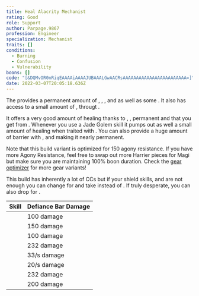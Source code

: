```yaml
---
title: Heal Alacrity Mechanist
rating: Good
role: Support
author: Parpage.9867
profession: Engineer
specialization: Mechanist
traits: []
conditions:
  - Burning
  - Confusion
  - Vulnerability
boons: []
code: "[&DQMvOR0nRiqEAAAAiAAAAJUBAAALGwAACRsAAAAAAAAAAAAAAAAAAAAAAAA=]"
date: 2022-03-07T20:05:18.636Z
---
```

The <Specialization name="Mechanist" text="Heal Alacrity Mechanist" /> provides a permanent amount of <Boon name="Might" />, <Boon name="Alacrity" />, <Boon name="Fury" />, <Boon name="Regeneration" /> and <Boon name="Vigor" /> as well as some <Boon name="Protection" />. It also has access to a small amount of <Boon name="Aegis" />, <Boon name="Stability" /> througt <Skill id="63293"/>.

It offers a very good amount of healing thanks to <Skill name="Med Kit"/>, <Skill name="Super Elixir"/>, permanent <Boon name="Regeneration"/> and <Boon name="Vigor"/> that you get from <Skill name="Energizing Slam"/>. Whenever you use a Jade Golem skill it pumps out as well a small amount of healing when traited with <Trait name="Soothing Detonation"/>. You can also provide a huge amount of barrier with <Skill id="63141"/>, <Skill name ="Barrier Signet"/> and <Skill name="Barrier Blast"/> making it nearly permanent.

<Divider text="Equipment"/>

<CharacterWithAr> 
<Character title="Heal Alacrity Mechanist" gear={{
   "profession": "Engineer",
    "weight": "Medium",
    "gear": [
      "Harrier",
      "Magi",
      "Harrier",
      "Harrier",
      "Harrier",
      "Harrier",
      "Harrier",
      "Harrier",
      "Magi",
      "Magi",
      "Magi",
      "Magi",
      "Harrier",
      "Harrier"
    ],
    "attributes": {
      "Health": 18992,
      "Armor": 2343,
      "Power": 1925,
      "Precision": 1532,
      "Toughness": 1225,
      "Vitality": 1307,
      "Ferocity": 0,
      "Condition Damage": 0,
      "Expertise": 0,
      "Concentration": 1119,
      "Healing Power": 1505,
      "Agony Resistance": 150,
      "Condition Duration": 0,
      "Boon Duration": 0.996,
      "Critical Chance": 	0.3033,
      "Critical Damage": 1.5,
      "Outgoing Healing": 0.7354200000000001,
      "Effective Power": 5670.022757142858,
      "Power DPS": 2911.7532457322545,
      "Bleeding Damage": 25.299999999999997,
      "Bleeding Stacks": 13.7,
      "Bleeding DPS": 346.60999999999996,
      "Burning Damage": 150.64999999999998,
      "Burning Stacks": 9.6,
      "Burning DPS": 1446.2399999999998,
      "Confusion Damage": 35.42,
      "Confusion Stacks": 2.4,
      "Confusion DPS": 85.008,
      "Poison Damage": 38.525,
      "Poison Stacks": 10.2,
      "Poison DPS": 392.955,
      "Torment Damage": 36.57,
      "Torment Stacks": 0,
      "Torment DPS": 0,
      "Damage": 5182.566245732254,
      "Effective Health": 70581736.85462765,
      "Survivability": 35882.9368859317,
      "Effective Healing": 1460.35593,
      "Healing": 1460.35593
    },
    "runeId": 24842,
    "runeName": "Monk",
    "infusions": [
      37125, 37125, 37125, 37125, 37125, 37125, 37125,
      37125, 37125, 37125, 37125, 37125, 37125, 37125,
      37125, 37125, 37125, 37125
    ],
    "weapons": {
      "weapon1MainType": "Mace",
      "weapon1MainSigil1": "transference",
      "weapon1OffType": "Shield",
      "weapon1OffSigil": "concentration",
    },
    "consumables": {
      "foodId": 68634,
      "utility": "bountiful-maintenance-oil",
      "infusion": "Healing +9 Agony Infusion"
    },
    "skills": {
      "heal": "Med Kit",
      "utility1": "Personal Battering Ram",
      "utility2": "Elixir Gun",
      "utility3": "Barrier Signet",
      "elite": "Overclock Signet"
    },
    "assumedBuffs": [{"id": "Might", "type": "Boon"}, {"id": "Fury", "type": "Boon"}, {"gw2id": 1786, "type": "Trait"}]
  }}
>

Note that this build variant is optimized for 150 agony resistance. If you have more Agony Resistance, feel free to swap out more Harrier pieces for Magi but make sure you are maintaining 100% boon duration. Check the [gear optimizer](https://optimizer.discretize.eu/) for more gear variants!
</Character>
</CharacterWithAr>

<Divider text="Default Build"/>

<Traits
  traits1="Inventions"
  traits1Selected="Over Shield, Soothing Detonation, Medical DIspersion Field"
  traits2="Alchemy"
  traits2Selected="Health Insurance, Comeback Cure, Purity of Purpose"
  traits3="Mechanist"
  traits3Selected="Mech Arms: High-Impact Drivers, Mech Frame: Channeling Conduits, Mech Core: Barrier Engine"
/>
<Divider text="Situational Traits and Skills"/>

<Card title="Inventions">
<Traits
unembossed
traits1="Inventions"
  traits1Selected="Over Shield, Experimental Turrets, Medical Dispersion Field"
  />
  This build has inherently a lot of CCs but if your shield skills, <Skill name="Personal Battering Ram"/> and <Skill name="Rocket Fist Prototype"/> are not enough you can change <Trait name="Soothing Detonation"/> for <Trait name="Experimental Turrets"/> and take <Skill name="Supply Crate"/> instead of <Skill name="Overclock Signet"/>. If truly desperate, you can also drop <Skill name="Elixir Gun"/> for <Skill name="Thumper Turret"/>.
  </Card>
  
  | Skill                                                                           | Defiance Bar Damage                                        |
| ------------------------------------------------------------------------------- | ---------------------------------------------------------- |
| <Skill name="Rocket Fist Prototype"/>                                           | 100 damage                                                 |
| <Skill name="Magnetic Inversion  "/>                                            | 150 damage                                                 |
| <Skill name="Throw Shield"/>                                                    | 100 damage                                                 |
| <Skill name="Thump"/>                                                           | 232 damage                                                 | 
| <TomeSkill name="Endothermic Shell"/>                                           | <Condition name="Chilled"/> 33/s damage                    |
| <Skill name="Glob Shot"/>                                                       | <Condition name="Crippled"/> 20/s damage                   |
| <Skill name="Personal Battering Ram"/> | 232 damage
| <Skill name="Supply Crate"/> | 200 damage
